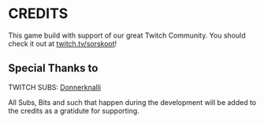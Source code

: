 # CREDITS

This game build with support of our great Twitch Community. You should check it out at [twitch.tv/sorskoot](https://twitch.tv/sorskoot)!

## Special Thanks to

TWITCH SUBS:
    [Donnerknalli](https://www.twitch.tv/donnerknalli)

All Subs, Bits and such that happen during the development will be added to the credits as a gratidute for supporting.